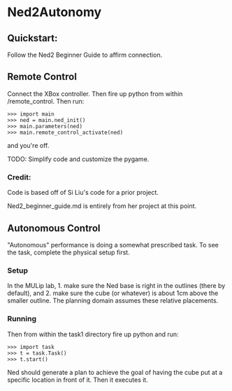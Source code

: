 # Ned2Autonomy

## Quickstart:
Follow the Ned2 Beginner Guide to affirm connection.

## Remote Control

Connect the XBox controller. Then fire up python from within /remote_control. Then run:
```
>>> import main
>>> ned = main.ned_init()
>>> main.parameters(ned)
>>> main.remote_control_activate(ned)
```
and you're off.

TODO: Simplify code and customize the pygame.

### Credit:
Code is based off of Si Liu's code for a prior project.

Ned2_beginner_guide.md is entirely from her project at this point.

## Autonomous Control
"Autonomous" performance is doing a somewhat prescribed task. To see the task, complete the physical setup first.
### Setup
In the MULip lab, 1. make sure the Ned base is right in the outlines (there by default), and 2. make sure the cube (or whatever) is about 1cm above the smaller outline. The planning domain assumes these relative placements.

### Running
Then from within the task1 directory fire up python and run:
```
>>> import task
>>> t = task.Task()
>>> t.start()
```
Ned should generate a plan to achieve the goal of having the cube put at a specific location in front of it. Then it executes it.


